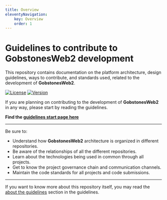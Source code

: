 ```yaml
---
title: Overview
eleventyNavigation:
    key: Overview
    order: 1
---
```

# Guidelines to contribute to **GobstonesWeb2** development

This repository contains documentation on the platform architecture, design guidelines, ways to contribute, and standards used, related to the development of **GobstonesWeb2**.

[![License](https://img.shields.io/github/license/gobstones/gobstones-guidelines?style=plastic&label=License&logo=open-source-initiative&logoColor=white&color=olivegreen)](https://github.com/gobstones/gobstones-guidelines/blob/main/LICENSE)
[![Version](https://img.shields.io/github/package-json/v/gobstones/gobstones-guidelines?style=plastic&label=Version&logo=git-lfs&logoColor=white&color=crimson)](https://github.com/gobstones/gobstones-guidelines)

If you are planning on contributing to the development of **GobstonesWeb2** in any way, please start by reading the guidelines.

**Find the [guidelines start page here](./introduction)**

---------------------------------------------------------------------

Be sure to:
* Understand how **GobstonesWeb2** architecture is organized in different repositories.
* Be aware of the relationships of all the different repositories.
* Learn about the technologies being used in common through all projects.
* Get to know the project governance chain and communication channels.
* Maintain the code standards for all projects and code submissions.

---------------------------------------------------------------------

If you want to know more about this repository itself, you may read the [about the guidelines](./about-guidelines) section in the guidelines.


